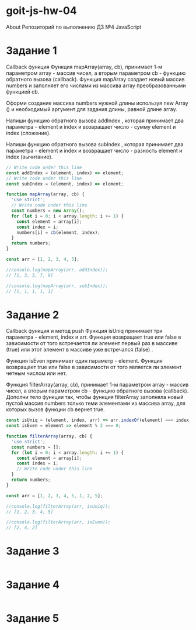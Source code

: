 # goit-js-hw-04

About Репозиторий по выполнению ДЗ №4 JavaScript

# Задание 1

Callback функция Функция mapArray(array, cb), принимает 1-м параметром array -
массив чисел, а вторым параметром cb - функцию обратного вызова (callback).
Функция mapArray создает новый массив numbers и заполняет его числами из массива
array преобразованными функцией cb.

Оформи создание массива numbers нужной длины используя new Array () и
необходимый аргумент для задания длины, равной длине array.

Напиши функцию обратного вызова addIndex , которая принимает два параметра -
element и index и возвращает число - сумму element и index (сложение).

Напиши функцию обратного вызова subIndex , которая принимает два параметра -
element и index и возвращает число - разность element и index (вычитание).

```js
// Write code under this line
const addIndex = (element, index) => element;
// Write code under this line
const subIndex = (element, index) => element;

function mapArray(array, cb) {
  'use strict';
  // Write code under this line
  const numbers = new Array();
  for (let i = 0; i < array.length; i += 1) {
    const element = array[i];
    const index = i;
    numbers[i] = cb(element, index);
  }
  return numbers;
}

const arr = [1, 2, 3, 4, 5];

//console.log(mapArray(arr, addIndex));
// [1, 3, 5, 7, 9]

//console.log(mapArray(arr, subIndex));
// [1, 1, 1, 1, 1]
```

# Задание 2

Callback функция и метод push Функция isUniq принимает три параметра - element,
index и arr. Функция возвращает true или false в зависимости от того встречается
ли элемент первый раз в массиве (true) или этот элемент в массиве уже встречался
(false) .

Функция isEven принимает один параметр - element. Функция возвращает true или
false в зависимости от того является ли элемент четным числом или нет.

Функция filterArray(array, cb), принимает 1-м параметром array - массив чисел, а
вторым параметром cb - функцию обратного вызова (callback). Дополни тело функции
так, чтобы функция filterArray заполняла новый пустой массив numbers только теми
элементами из массива array, для которых вызов функции cb вернет true.

```js
const isUniq = (element, index, arr) => arr.indexOf(element) === index;
const isEven = element => element % 2 === 0;

function filterArray(array, cb) {
  'use strict';
  const numbers = [];
  for (let i = 0; i < array.length; i += 1) {
    const element = array[i];
    const index = i;
    // Write code under this line
  }
  return numbers;
}

const arr = [1, 2, 3, 4, 5, 1, 2, 5];

//console.log(filterArray(arr, isUniq));
// [1, 2, 3, 4, 5]

//console.log(filterArray(arr, isEven));
// [2, 4, 2]
```

# Задание 3

```js

```

# Задание 4

```js

```

# Задание 5

```js

```

